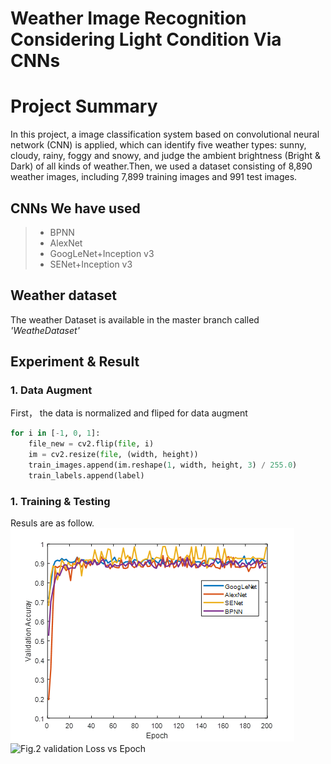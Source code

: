 # Weather Image Recognition Considering Light Condition Via CNNs #
# Project Summary
 In this project, a image classification system based on convolutional neural network (CNN) is applied, which can identify five weather types: sunny, cloudy, rainy, foggy and snowy, and judge the ambient brightness (Bright & Dark) of all kinds of weather.Then, we used a dataset consisting of 8,890 weather images, including 7,899 training images and 991 test images.
## CNNs We have used
 > * BPNN
 > * AlexNet
 > * GoogLeNet+Inception v3
 > * SENet+Inception v3

## Weather dataset
 The weather Dataset is available in the master branch
 called *'WeatheDataset'*

## Experiment & Result
### 1. Data Augment
 First， the data is normalized and fliped for data augment
 ```python
 for i in [-1, 0, 1]:
     file_new = cv2.flip(file, i)
     im = cv2.resize(file, (width, height))
     train_images.append(im.reshape(1, width, height, 3) / 255.0)
     train_labels.append(label)
 ```
### 1. Training & Testing
 Resuls are as follow.
 ![Fig.1 validation Acc vs Epoch](https://github.com/Jasonmils/Weather-Image-Recognition-Considering-Light-Condition-Via-CNNs/blob/master/Result%20(1).png)
 ![Fig.2 validation Loss vs Epoch]()
